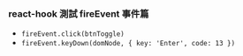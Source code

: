 ### react-hook 測試 fireEvent 事件篇
- `fireEvent.click(btnToggle)`
- `fireEvent.keyDown(domNode, { key: 'Enter', code: 13 })`